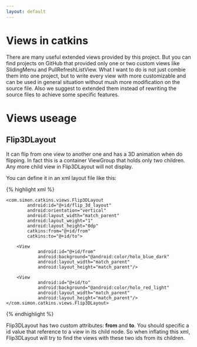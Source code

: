 ```yaml
---
layout: default
---
```

Views in catkins
================

There are many useful extended views provided by this project. But you can find projects on GitHub that provided only one or two custom views like SlidingMenu and PullRefreshListView. What I want to do is not just combie them into one project, but to write every view with more customizable and can be used in general situation without mush more modification on the source file. Also we suggest to extended them instead of rewriting the source files to achieve some specific features.

Views useage
============

Flip3DLayout
------------

It can flip from one view to another one and has a 3D animation when do flipping. In fact this is a container ViewGroup that holds only two children. Any more child view in Flip3DLayout will not display.

You can define it in an xml layout file like this:

{% highlight xml %}
<LinearLayout
        xmlns:android="http://schemas.android.com/apk/res/android"
        xmlns:catkins="http://schemas.android.com/apk/res/com.simon.catkins.demo"
        android:layout_width="match_parent"
        android:layout_height="match_parent"
        android:orientation="vertical">

    <com.simon.catkins.views.Flip3DLayout
            android:id="@+id/flip_3d_layout"
            android:orientation="vertical"
            android:layout_width="match_parent"
            android:layout_weight="1"
            android:layout_height="0dp"
            catkins:from="@+id/from"
            catkins:to="@+id/to">

        <View
                android:id="@+id/from"
                android:background="@android:color/holo_blue_dark"
                android:layout_width="match_parent"
                android:layout_height="match_parent"/>

        <View
                android:id="@+id/to"
                android:background="@android:color/holo_red_light"
                android:layout_width="match_parent"
                android:layout_height="match_parent"/>
    </com.simon.catkins.views.Flip3DLayout>
</LinearLayout>
{% endhighlight %}

Flip3DLayout has two custom attributes: **from** and **to**. You should specific a id value that reference to a view in its child node. So when inflating this xml, Flip3DLayout will try to find the views with these two ids from its children.


